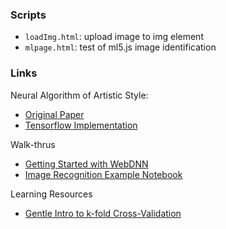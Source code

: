 ### Scripts
* `loadImg.html`: upload image to img element
* `mlpage.html`: test of ml5.js image identification

### Links

Neural Algorithm of Artistic Style:
* <a href=https://arxiv.org/pdf/1508.06576.pdf> Original Paper </a>
* <a href=https://github.com/cysmith/neural-style-tf> Tensorflow Implementation </a>

Walk-thrus
* <a href=https://milhidaka.github.io/webdnn-exercise/> Getting Started with WebDNN</a>
* <a href=https://github.com/MGCodesandStats/image-recognition-with-keras-convolutional-neural-networks/blob/master/.ipynb_checkpoints/keras%20images-checkpoint.ipynb> Image Recognition Example Notebook </a>

Learning Resources
* <a href=https://machinelearningmastery.com/k-fold-cross-validation/> Gentle Intro to k-fold Cross-Validation </a>
